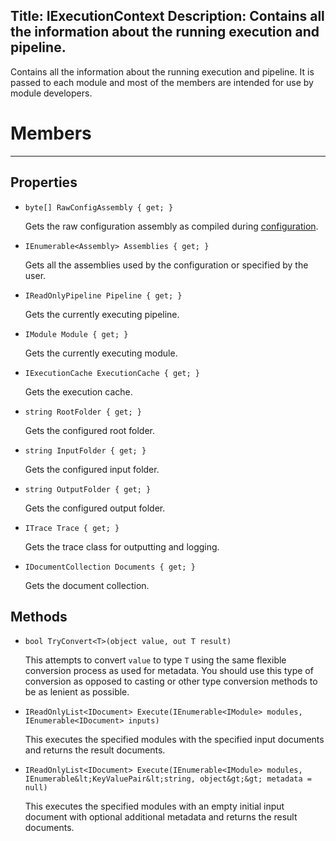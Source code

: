 Title: IExecutionContext
Description: Contains all the information about the running execution and pipeline.
---
Contains all the information about the running execution and pipeline. It is passed to each module and most of the members are intended for use by module developers.

# Members
---
## Properties

  - `byte[] RawConfigAssembly { get; }`
  
    Gets the raw configuration assembly as compiled during [configuration](/getting-started/configuration).
  
  - `IEnumerable<Assembly> Assemblies { get; }`
  
    Gets all the assemblies used by the configuration or specified by the user.
   
  - `IReadOnlyPipeline Pipeline { get; }`
  
    Gets the currently executing pipeline.
  
  - `IModule Module { get; }`
  
    Gets the currently executing module.
  
  - `IExecutionCache ExecutionCache { get; }`
  
    Gets the execution cache.
  
  - `string RootFolder { get; }`
  
    Gets the configured root folder.
  
  - `string InputFolder { get; }`
  
    Gets the configured input folder.
  
  - `string OutputFolder { get; }`
  
    Gets the configured output folder.
  
  - `ITrace Trace { get; }`
  
    Gets the trace class for outputting and logging.
  
  - `IDocumentCollection Documents { get; }`
  
    Gets the document collection.
  
## Methods

  - `bool TryConvert<T>(object value, out T result)`
  
    This attempts to convert `value` to type `T` using the same flexible conversion process as used for metadata. You should use this type of conversion as opposed to casting or other type conversion methods to be as lenient as possible.
  
  - `IReadOnlyList<IDocument> Execute(IEnumerable<IModule> modules, IEnumerable<IDocument> inputs)`
  
    This executes the specified modules with the specified input documents and returns the result documents.
    
  - `IReadOnlyList<IDocument> Execute(IEnumerable<IModule> modules, IEnumerable&lt;KeyValuePair&lt;string, object&gt;&gt; metadata = null)`
  
    This executes the specified modules with an empty initial input document with optional additional metadata and returns the result documents.